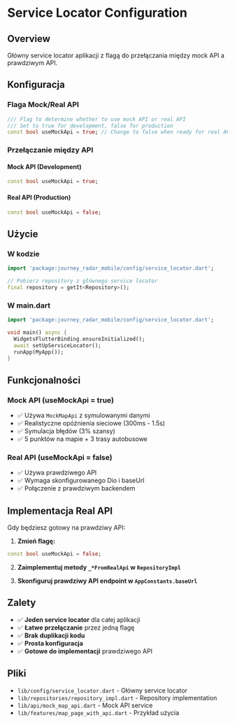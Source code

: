 # Service Locator Configuration

## Overview
Główny service locator aplikacji z flagą do przełączania między mock API a prawdziwym API.

## Konfiguracja

### Flaga Mock/Real API
```dart
/// Flag to determine whether to use mock API or real API
/// Set to true for development, false for production
const bool useMockApi = true; // Change to false when ready for real API
```

### Przełączanie między API

#### Mock API (Development)
```dart
const bool useMockApi = true;
```

#### Real API (Production)
```dart
const bool useMockApi = false;
```

## Użycie

### W kodzie
```dart
import 'package:journey_radar_mobile/config/service_locator.dart';

// Pobierz repository z głównego service locator
final repository = getIt<Repository>();
```

### W main.dart
```dart
import 'package:journey_radar_mobile/config/service_locator.dart';

void main() async {
  WidgetsFlutterBinding.ensureInitialized();
  await setUpServiceLocator();
  runApp(MyApp());
}
```

## Funkcjonalności

### Mock API (useMockApi = true)
- ✅ Używa `MockMapApi` z symulowanymi danymi
- ✅ Realistyczne opóźnienia sieciowe (300ms - 1.5s)
- ✅ Symulacja błędów (3% szansy)
- ✅ 5 punktów na mapie + 3 trasy autobusowe

### Real API (useMockApi = false)
- ✅ Używa prawdziwego API
- ✅ Wymaga skonfigurowanego Dio i baseUrl
- ✅ Połączenie z prawdziwym backendem

## Implementacja Real API

Gdy będziesz gotowy na prawdziwy API:

1. **Zmień flagę:**
```dart
const bool useMockApi = false;
```

2. **Zaimplementuj metody `_*FromRealApi` w `RepositoryImpl`**

3. **Skonfiguruj prawdziwy API endpoint w `AppConstants.baseUrl`**

## Zalety

- ✅ **Jeden service locator** dla całej aplikacji
- ✅ **Łatwe przełączanie** przez jedną flagę
- ✅ **Brak duplikacji kodu**
- ✅ **Prosta konfiguracja**
- ✅ **Gotowe do implementacji** prawdziwego API

## Pliki

- `lib/config/service_locator.dart` - Główny service locator
- `lib/repositories/repository_impl.dart` - Repository implementation
- `lib/api/mock_map_api.dart` - Mock API service
- `lib/features/map_page_with_api.dart` - Przykład użycia
